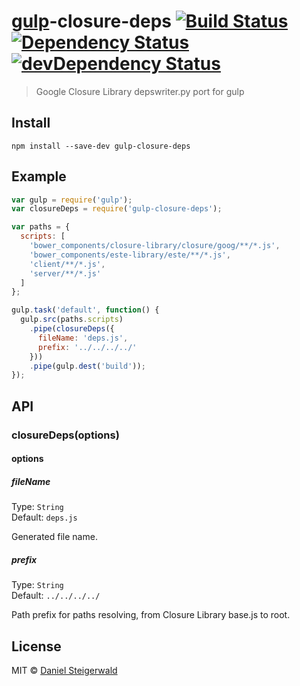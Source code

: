 # [gulp](http://gulpjs.com)-closure-deps [![Build Status](https://secure.travis-ci.org/steida/gulp-closure-deps.png?branch=master)](http://travis-ci.org/steida/gulp-closure-deps) [![Dependency Status](https://david-dm.org/steida/gulp-closure-deps.png)](https://david-dm.org/steida/gulp-closure-deps) [![devDependency Status](https://david-dm.org/steida/gulp-closure-deps/dev-status.png)](https://david-dm.org/steida/gulp-closure-deps#info=devDependencies)

> Google Closure Library depswriter.py port for gulp


## Install

```
npm install --save-dev gulp-closure-deps
```


## Example

```js
var gulp = require('gulp');
var closureDeps = require('gulp-closure-deps');

var paths = {
  scripts: [
    'bower_components/closure-library/closure/goog/**/*.js',
    'bower_components/este-library/este/**/*.js',
    'client/**/*.js',
    'server/**/*.js'
  ]
};

gulp.task('default', function() {
  gulp.src(paths.scripts)
    .pipe(closureDeps({
      fileName: 'deps.js',
      prefix: '../../../../'
    }))
    .pipe(gulp.dest('build'));
});
```

## API

### closureDeps(options)

#### options

##### fileName

Type: `String`  
Default: `deps.js`

Generated file name.

##### prefix

Type: `String`  
Default: `../../../../`

Path prefix for paths resolving, from Closure Library base.js to root.

## License

MIT © [Daniel Steigerwald](https://github.com/steida)
